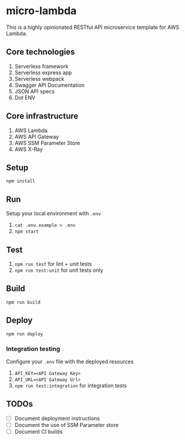 # micro-lambda

This is a highly opinionated RESTful API microservice template for AWS Lambda.

## Core technologies
1. Serverless framework
2. Serverless express app
3. Serverless webpack
4. Swagger API Documentation
5. JSON API specs
6. Dot ENV

## Core infrastructure
1. AWS Lambda
2. AWS API Gateway
3. AWS SSM Parameter Store
4. AWS X-Ray

## Setup
`npm install`

## Run
Setup your local environment with `.env`
1. `cat .env.example > .env`
2. `npm start`

## Test
1. `npm run test` for lint + unit tests
2. `npm run test:unit`  for unit tests only

## Build
`npm run build`

## Deploy
`npm run deploy`

### Integration testing
Configure your `.env` file with the deployed resources
1. `API_KEY=<API Gateway Key>`
2. `API_URL=<API Gateway Url>`
3. `npm run test:integration`  for integration tests

## TODOs
- [ ] Document deployment instructions
- [ ] Document the use of SSM Parameter store
- [ ] Document CI builds
